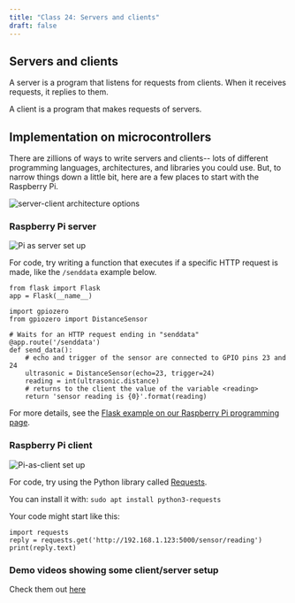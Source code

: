 ```yaml
---
title: "Class 24: Servers and clients"
draft: false
---
```

## Servers and clients

A server is a program that listens for requests from clients. When it receives requests, it replies to them.

A client is a program that makes requests of servers.

## Implementation on microcontrollers

There are zillions of ways to write servers and clients-- lots of different programming languages, architectures, and libraries you could use. But, to narrow things down a little bit, here are a few places to start with the Raspberry Pi.

![server-client architecture options](/img/client-server-table.jpg)


### Raspberry Pi server

![Pi as server set up](/img/pi-as-server.jpg)

For code, try writing a function that executes if a specific HTTP request is made, like the `/senddata` example below. 

```
from flask import Flask
app = Flask(__name__)

import gpiozero
from gpiozero import DistanceSensor

# Waits for an HTTP request ending in "senddata"
@app.route('/senddata')
def send_data():
    # echo and trigger of the sensor are connected to GPIO pins 23 and 24
    ultrasonic = DistanceSensor(echo=23, trigger=24)
    reading = int(ultrasonic.distance)
    # returns to the client the value of the variable <reading>
    return 'sensor reading is {0}'.format(reading)
 ```   
    
For more details, see the [Flask example on our Raspberry Pi programming page](http://andnowforelectronics.com/notes/pi-programming/#what-if-i-want-to-control-pins-through-a-web-browser).


### Raspberry Pi client

![Pi-as-client set up](/img/pi-as-client.jpg)

For code, try using the Python library called [Requests](https://requests.readthedocs.io/en/master/).

You can install it with: `sudo apt install python3-requests`

Your code might start like this:

```
import requests
reply = requests.get('http://192.168.1.123:5000/sensor/reading')
print(reply.text)
```

### Demo videos showing some client/server setup

Check them out [here](http://andnowforelectronics.com/notes/demo-videos/#client-and-server-setup)
